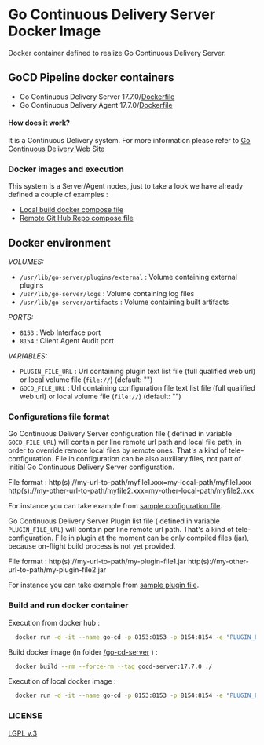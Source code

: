 #  Go Continuous Delivery Server Docker Image

Docker container defined to realize Go Continuous Delivery Server.


## GoCD Pipeline docker containers

* Go Continuous Delivery Server 17.7.0/[Dockerfile](https://github.com/hellgate75/gocd-pipeline/tree/master/go-cd-server/Dockerfile)
* Go Continuous Delivery Agent 17.7.0/[Dockerfile](https://github.com/hellgate75/gocd-pipeline/tree/master/go-cd-agent/Dockerfile)


#### How does it work?

It is a Continuous Delivery system. For more information please refer to [Go Continuous Delivery Web Site](https://www.gocd.org/)


### Docker images and execution

This system is a Server/Agent nodes, just to take a look we have already defined a couple of examples :

* [Local build docker compose file](https://github.com/hellgate75/gocd-pipeline/tree/master/docker-compose-dev.yml)
* [Remote Git Hub Repo compose file](https://github.com/hellgate75/gocd-pipeline/tree/master/docker-compose-dev.yml)


## Docker environment

*VOLUMES:*

* `/usr/lib/go-server/plugins/external` : Volume containing external plugins
* `/usr/lib/go-server/logs` : Volume containing log files
* `/usr/lib/go-server/artifacts` : Volume containing built artifacts

*PORTS:*

* `8153` : Web Interface port
* `8154` : Client Agent Audit port


*VARIABLES:*

* `PLUGIN_FILE_URL` : Url containing plugin text list file (full qualified web url) or local volume file (`file://`<volume file path>) (default: "")
* `GOCD_FILE_URL` : Url containing configuration file text list file (full qualified web url) or local volume file (`file://`<volume file path>) (default: "")


### Configurations file format

Go Continuous Delivery Server configuration file ( defined in variable `GOCD_FILE_URL`) will contain per line remote url path and local file path, in order to override remote local files by remote ones. That's a kind of tele-configuration. File in configuration can be also auxiliary files, not part of initial Go Continuous Delivery Server configuration.

File format :
http(s)://my-url-to-path/myfile1.xxx=my-local-path/myfile1.xxx
http(s)://my-other-url-to-path/myfile2.xxx=my-other-local-path/myfile2.xxx

For instance you can take example from [sample configuration file](https://github.com/hellgate75/gocd-pipeline/tree/master/samples/systemfiles-list.txt).


Go Continuous Delivery Server Plugin list file ( defined in variable `PLUGIN_FILE_URL`) will contain per line remote url path. That's a kind of tele-configuration. File in plugin at the moment can be only compiled files (jar), because on-flight build process is not yet provided.

File format :
http(s)://my-url-to-path/my-plugin-file1.jar
http(s)://my-other-url-to-path/my-plugin-file2.jar

For instance you can take example from [sample plugin file](https://github.com/hellgate75/gocd-pipeline/tree/master/samples/plugins-list.txt).


### Build and run docker container

Execution from docker hub :

```bash
  docker run -d -it --name go-cd -p 8153:8153 -p 8154:8154 -e "PLUGIN_FILE_URL=https://path-to-plugin-file/plugins-list.txt" -e "GOCD_FILE_URL=https://path-to-configuration-files-list-file/systemfiles-list.txt"  hellgate75/gocd-server:17.7.0
```


Build docker image (in folder [/go-cd-server](https://github.com/hellgate75/gocd-pipeline/tree/master/go-cd-server) ) :

```bash
  docker build --rm --force-rm --tag gocd-server:17.7.0 ./
```


Execution of local docker image :

```bash
  docker run -d -it --name go-cd -p 8153:8153 -p 8154:8154 -e "PLUGIN_FILE_URL=https://path-to-plugin-file/plugins-list.txt" -e "GOCD_FILE_URL=https://path-to-configuration-files-list-file/systemfiles-list.txt"  gocd-server:17.7.0
```


### LICENSE

[LGPL v.3](https://github.com/hellgate75/gocd-pipeline/tree/master/LICENSE)
